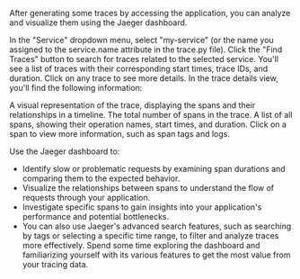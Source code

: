 After generating some traces by accessing the application, you can analyze and visualize them using the Jaeger dashboard.

In the "Service" dropdown menu, select "my-service" (or the name you assigned to the service.name attribute in the trace.py file).
Click the "Find Traces" button to search for traces related to the selected service.
You'll see a list of traces with their corresponding start times, trace IDs, and duration. Click on any trace to see more details.
In the trace details view, you'll find the following information:

A visual representation of the trace, displaying the spans and their relationships in a timeline.
The total number of spans in the trace.
A list of all spans, showing their operation names, start times, and duration. Click on a span to view more information, such as span tags and logs.


Use the Jaeger dashboard to:

- Identify slow or problematic requests by examining span durations and comparing them to the expected behavior.
- Visualize the relationships between spans to understand the flow of requests through your application.
- Investigate specific spans to gain insights into your application's performance and potential bottlenecks.
- You can also use Jaeger's advanced search features, such as searching by tags or selecting a specific time range, to filter and analyze traces more effectively. Spend some time exploring the dashboard and familiarizing yourself with its various features to get the most value from your tracing data.